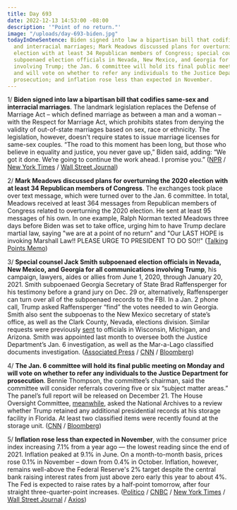 ```yaml
---
title: Day 693
date: 2022-12-13 14:53:00 -08:00
description: '"Point of no return."'
image: "/uploads/day-693-biden.jpg"
todayInOneSentence: Biden signed into law a bipartisan bill that codifies same-sex
  and interracial marriages; Mark Meadows discussed plans for overturning the 2020
  election with at least 34 Republican members of Congress; special counsel Jack Smith
  subpoenaed election officials in Nevada, New Mexico, and Georgia for all communications
  involving Trump; the Jan. 6 committee will hold its final public meeting on Monday
  and will vote on whether to refer any individuals to the Justice Department for
  prosecution; and inflation rose less than expected in November.
---
```


1/ **Biden signed into law a bipartisan bill that codifies same-sex and interracial marriages**. The landmark legislation replaces the Defense of Marriage Act – which defined marriage as between a man and a woman – with the Respect for Marriage Act, which prohibits states from denying the validity of out-of-state marriages based on sex, race or ethnicity. The legislation, however, doesn't require states to issue marriage licenses for same-sex couples. “The road to this moment has been long, but those who believe in equality and justice, you never gave up,” Biden said, adding: “We got it done. We’re going to continue the work ahead. I promise you.” ([NPR](https://www.npr.org/2022/12/13/1142331501/biden-to-sign-respect-for-marriage-act-reflecting-his-and-the-countrys-evolution) / [New York Times](https://www.nytimes.com/2022/12/13/us/politics/biden-same-sex-marriage-bill.html) / [Wall Street Journal](https://www.wsj.com/articles/biden-to-sign-legislation-protecting-same-sex-marriage-11670938183?mod=politics_lead_pos2))

2/ **Mark Meadows discussed plans for overturning the 2020 election with at least 34 Republican members of Congress**. The exchanges took place over text message, which were turned over to the Jan. 6 committee. In total, Meadows received at least 364 messages from Republican members of Congress related to overturning the 2020 election. He sent at least 95 messages of his own. In one example, Ralph Norman texted Meadows three days before Biden was set to take office, urging him to have Trump declare martial law, saying "we are at a point of no return" and "Our LAST HOPE is invoking Marshall Law!! PLEASE URGE TO PRESIDENT TO DO SO!!" ([Talking Points Memo](https://talkingpointsmemo.com/feature/mark-meadows-exchanged-texts-with-34-members-of-congress-about-plans-to-overturn-the-2020-election))

3/ **Special counsel Jack Smith subpoenaed election officials in Nevada, New Mexico, and Georgia for all communications involving Trump**, his campaign, lawyers, aides or allies from June 1, 2020, through January 20, 2021. Smith subpoenaed Georgia Secretary of State Brad Raffensperger for his testimony before a grand jury on Dec. 29 or, alternatively, Raffensperger  can turn over all of the subpoenaed records to the FBI. In a Jan. 2 phone call, Trump asked Raffensperger “find” the votes needed to win Georgia. Smith also sent the subpoenas to the New Mexico secretary of state’s office, as well as the Clark County, Nevada, elections division. Similar requests were previously [sent](https://www.cnn.com/2022/12/06/politics/jack-smith-subpoena-local-officials-michigan-wisconsin/index.html) to officials in Wisconsin, Michigan, and Arizona. Smith was appointed last month to oversee both the Justice Department’s Jan. 6 investigation, as well as the Mar-a-Lago classified documents investigation. ([Associated Press](https://apnews.com/article/capitol-siege-politics-georgia-atlanta-subpoenas-07a6acf3de8ecaf50c60b32a1e653981) / [CNN](https://www.cnn.com/2022/12/13/politics/nevada-new-mexico-georgia-subpoena-2020-election) / [Bloomberg](https://www.bloomberg.com/news/articles/2022-12-12/trump-special-counsel-subpoenas-georgia-secretary-of-state-brad-raffensperger?srnd=premium&sref=MIBMEEoj))

4/ **The Jan. 6 committee will hold its final public meeting on Monday and will vote on whether to refer any individuals to the Justice Department for prosecution**. Bennie Thompson, the committee’s chairman, said the committee will consider referrals covering five or six “subject matter areas.” The panel’s full report will be released on December 21. The House Oversight Committee, [meanwhile](https://www.washingtonpost.com/national-security/2022/12/13/trump-storage-unit-house-committee/), asked the National Archives to a review whether Trump retained any additional presidential records at his storage facility in Florida. At least two classified items were recently found at the storage unit.  ([CNN](https://www.cnn.com/2022/12/13/politics/january-6-committee-final-public-meeting/index.html) / [Bloomberg](https://www.bloomberg.com/news/articles/2022-12-13/jan-6-committee-to-vote-dec-19-on-criminal-referrals-over-mob-attack?srnd=premium&sref=MIBMEEoj))

5/ **Inflation rose less than expected in November**, with the consumer price index increasing 7.1% from a year ago — the lowest reading since the end of 2021. Inflation peaked at 9.1% in June. On a month-to-month basis, prices rose 0.1% in November – down from 0.4% in October. Inflation, however, remains well-above the Federal Reserve's 2% target despite the central bank raising interest rates from just above zero early this year to about 4%. The Fed is expected to raise rates by a half-point tomorrow, after four straight three-quarter-point increases. ([Politico](https://www.politico.com/news/2022/12/13/us-inflation-slowed-sharply-past-12-months-00073646) / [CNBC](https://www.cnbc.com/2022/12/13/cpi-inflation-november-2022-.html) / [New York Times](https://www.nytimes.com/2022/12/13/business/economy/inflation-cpi-november.html) / [Wall Street Journal](https://www.wsj.com/articles/us-inflation-november-2022-consumer-price-index-11670883405?mod=hp_lead_pos1&mod=hp_lead_pos1) / [Axios](https://www.axios.com/2022/12/13/inflation-consumer-prices-november))

